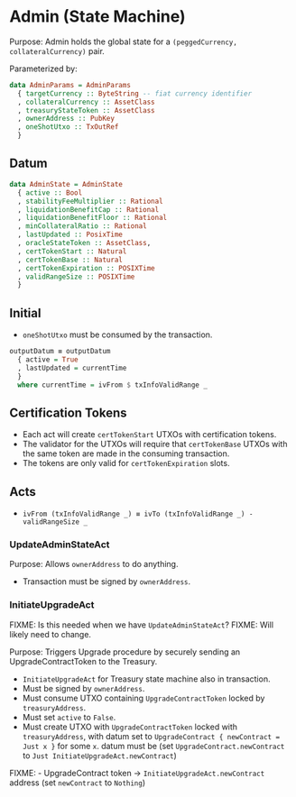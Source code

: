 # Admin (State Machine)

Purpose: Admin holds the global state for a `(peggedCurrency, collateralCurrency)` pair.

Parameterized by:
```haskell
data AdminParams = AdminParams
  { targetCurrency :: ByteString -- fiat currency identifier
  , collateralCurrency :: AssetClass
  , treasuryStateToken :: AssetClass
  , ownerAddress :: PubKey
  , oneShotUtxo :: TxOutRef
  }
```

## Datum

```haskell
data AdminState = AdminState
  { active :: Bool
  , stabilityFeeMultiplier :: Rational
  , liquidationBenefitCap :: Rational
  , liquidationBenefitFloor :: Rational
  , minCollateralRatio :: Rational
  , lastUpdated :: PosixTime
  , oracleStateToken :: AssetClass,
  , certTokenStart :: Natural
  , certTokenBase :: Natural
  , certTokenExpiration :: POSIXTime
  , validRangeSize :: POSIXTime
  }
```

## Initial

- `oneShotUtxo` must be consumed by the transaction.

```haskell
outputDatum ≡ outputDatum
  { active = True
  , lastUpdated = currentTime
  }
  where currentTime = ivFrom $ txInfoValidRange _
```

## Certification Tokens

- Each act will create `certTokenStart` UTXOs with certification tokens.
- The validator for the UTXOs will require that `certTokenBase` UTXOs with the same
  token are made in the consuming transaction.
- The tokens are only valid for `certTokenExpiration` slots.

## Acts

- `ivFrom (txInfoValidRange _) ≡ ivTo (txInfoValidRange _) - validRangeSize _`

### UpdateAdminStateAct
Purpose: Allows `ownerAddress` to do anything.

- Transaction must be signed by `ownerAddress`.

### InitiateUpgradeAct

FIXME: Is this needed when we have `UpdateAdminStateAct`?
FIXME: Will likely need to change.

Purpose: Triggers Upgrade procedure by securely sending an UpgradeContractToken to the Treasury.

- `InitiateUpgradeAct` for Treasury state machine also in transaction.
- Must be signed by `ownerAddress`.
- Must consume UTXO containing `UpgradeContractToken` locked by `treasuryAddress`.
- Must set `active` to `False`.
- Must create UTXO with `UpgradeContractToken` locked with `treasuryAddress`,
  with datum set to `UpgradeContract { newContract = Just x }` for some `x`.
  datum must be  (set `UpgradeContract.newContract` to `Just InitiateUpgradeAct.newContract`)

FIXME: - UpgradeContract token -> `InitiateUpgradeAct.newContract` address (set `newContract` to `Nothing`)
